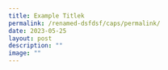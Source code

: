 ```yaml
---
title: Example Titlek
permalink: /renamed-dsfdsf/caps/permalink/
date: 2023-05-25
layout: post
description: ""
image: ""
---
```

